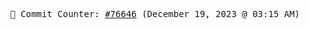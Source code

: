 <p align="center">
    <samp>
        📮 Commit Counter: <a href="https://github.com/Javascript-void0/Javascript-void0/commits/main">#76646</a> (December 19, 2023 @ 03:15 AM)
    </samp>
</p>